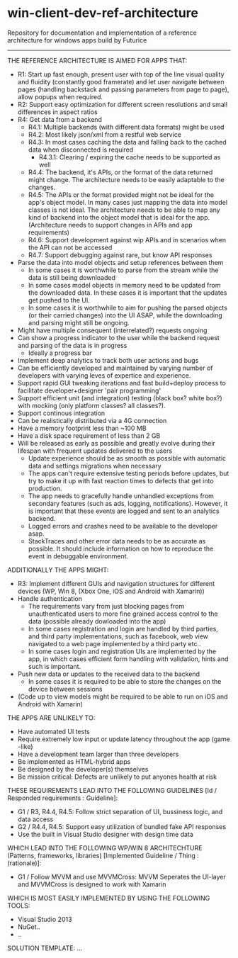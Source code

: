win-client-dev-ref-architecture
===============================

Repository for documentation and implementation of a reference architecture for windows apps build by Futurice

-----------------------------

THE REFERENCE ARCHITECTURE IS AIMED FOR APPS THAT:
- R1: Start up fast enough, present user with top of the line visual quality and fluidity (constantly good framerate) and let user navigate between pages (handling backstack and passing parameters from page to page), allow popups when required.
- R2: Support easy optimization for different screen resolutions and small differences in aspect ratios
- R4: Get data from a backend
  - R4.1: Multiple backends (with different data formats) might be used
  - R4.2: Most likely json/xml from a restful web service
  - R4.3: In most cases caching the data and falling back to the cached data when disconnected is required
    - R4.3.1: Clearing / expiring the cache needs to be supported as well
  - R4.4: The backend, it's APIs, or the format of the data returned might change. The architecture needs to be easily adaptable to the changes.
  - R4.5: The APIs or the format provided might not be ideal for the app's object model. In many cases just mapping the data into model classes is not ideal. The architecture needs to be able to map any kind of backend into the object model that is ideal for the app. (Architecture needs to support changes in APIs and app requirements)
  - R4.6: Support development against wip APIs and in scenarios when the API can not be accessed
  - R4.7: Support debugging against rare, but know API responses
- Parse the data into model objects and setup references between them
  - In some cases it is worthwhile to parse from the stream while the data is still being downloaded
  - In some cases model objects in memory need to be updated from the downloaded data. In these cases it is important that the updates get pushed to the UI.
  - In some cases it is worthwhile to aim for pushing the parsed objects (or their carried changes) into the UI ASAP, while the downloading and parsing might still be ongoing.
- Might have multiple consequent (interrelated?) requests ongoing
- Can show a progress indicator to the user while the backend request and parsing of the data is in progress
  - Ideally a progress bar
- Implement deep analytics to track both user actions and bugs
- Can be efficiently developed and maintained by varying number of developers with varying leves of expertice and experience.
- Support rapid GUI tweaking iterations and fast build+deploy process to facilitate developer+designer 'pair programming'
- Support efficient unit (and integration) testing (black box? white box?) with mocking (only platform classes? all classes?).
- Support continous integration
- Can be realistically distributed via a 4G connection
- Have a memory footprint less than ~100 MB
- Have a disk space requirement of less than 2 GB
- Will be released as early as possible and greatly evolve during their lifespan with frequent updates delivered to the users
  - Update experience should be as smooth as possible with automatic data and settings migrations when necessary
  - The apps can't require extensive testing periods before updates, but try to make it up with fast reaction times to defects that get into production.
  -   The app needs to gracefully handle unhandled exceptions from secondary features (such as ads, logging, notifications). However, it is important that these events are logged and sent to an analytics backend.
  -   Logged errors and crashes need to be available to the developer asap.
  -   StackTraces and other error data needs to be as accurate as possible. It should include information on how to reproduce the event in debuggable environment.

ADDITIONALLY THE APPS MIGHT:  
- R3: Implement different GUIs and navigation structures for different devices (WP, Win 8, (Xbox One, iOS and Android with Xamarin))
- Handle authentication
  - The requirements vary from just blocking pages from unauthenticated users to more fine grained access control to the data (possible already dowloaded into the app)
  - In some cases registration and login are handled by third parties, and third party implementations, such as facebook, web view navigated to a web page implemented by a third party etc..
  - In some cases login and registration UIs are implemented by the app, in which cases efficient form handling with validation, hints and such is important.
- Push new data or updates to the received data to the backend
  - In some cases it is required to be able to store the changes on the device between sessions
- (Code up to view models might be required to be able to run on iOS and Android with Xamarin)

THE APPS ARE UNLIKELY TO:
- Have automated UI tests
- Require extremely low input or update latency throughout the app (game -like)
- Have a development team larger than three developers
- Be implemented as HTML-hybrid apps
- Be designed by the developer(s) themselves
- Be mission critical: Defects are unlikely to put anyones health at risk

THESE REQUIREMENTS LEAD INTO THE FOLLOWING GUIDELINES [Id / Responded requirements : Guideline]:
- G1 / R3, R4.4, R4.5: Follow strict separation of UI, bussiness logic, and data access
- G2 / R4.4, R4.5: Support easy utilization of bundled fake API responses
- Use the built in Visual Studio designer with design time data

WHICH LEAD INTO THE FOLLOWING WP/WIN 8 ARCHITECHTURE (Patterns, frameworks, libraries) [Implemented Guideline / Thing : (rationale)]:
- G1 / Follow MVVM and use MVVMCross: MVVM Seperates the UI-layer and MVVMCross is designed to work with Xamarin

WHICH IS MOST EASILY IMPLEMENTED BY USING THE FOLLOWING TOOLS:
- Visual Studio 2013
- NuGet..
- ..

SOLUTION TEMPLATE: ...
